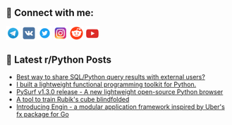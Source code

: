 ## 🔎 Connect with me:
[<img src="https://github.com/bullbesh/bullbesh/blob/main/images/Telegram.png" width="32" height="32" />](https://t.me/bullbesh)
[<img src="https://github.com/bullbesh/bullbesh/blob/main/images/VK.png" width="32" height="32" />](https://vk.com/bullbesh)
[<img src="https://github.com/bullbesh/bullbesh/blob/main/images/Twitter.png" width="32" height="32" />](https://twitter.com/bullbesh1)
[<img src="https://github.com/bullbesh/bullbesh/blob/main/images/Instagram.png" width="32" height="32" />](https://www.instagram.com/bullbesh)
[<img src="https://github.com/bullbesh/bullbesh/blob/main/images/Reddit.png" width="32" height="32" />](https://www.reddit.com/user/bullbesh)
[<img src="https://github.com/bullbesh/bullbesh/blob/main/images/YouTube.png" width="32" height="32" />](https://www.youtube.com/channel/UCtfjRs6uzgq5mfm8S06WTcg)

## 📕 Latest r/Python Posts
<!-- BLOG-POST-LIST:START -->
- [Best way to share SQL/Python query results with external users?](https://www.reddit.com/r/Python/comments/1ms6u7y/best_way_to_share_sqlpython_query_results_with/)
- [I built a lightweight functional programming toolkit for Python.](https://www.reddit.com/r/Python/comments/1ms54hv/i_built_a_lightweight_functional_programming/)
- [PySurf v1.3.0 release - A new lightweight open-source Python browser](https://www.reddit.com/r/Python/comments/1ms4m9e/pysurf_v130_release_a_new_lightweight_opensource/)
- [A tool to train Rubik&#39;s cube blindfolded](https://www.reddit.com/r/Python/comments/1ms0dav/a_tool_to_train_rubiks_cube_blindfolded/)
- [Introducing Engin - a modular application framework inspired by Uber&#39;s fx package for Go](https://www.reddit.com/r/Python/comments/1mrzjpe/introducing_engin_a_modular_application_framework/)
<!-- BLOG-POST-LIST:END -->
